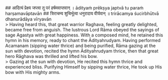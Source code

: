 <section>
<section data-markdown>
## आदित्यं प्रेक्ष्य जप्त्वा तु परं हर्षमवाप्तवान् ।
ādityaṁ prēkṣya japtvā tu paraṁ harṣamavāptavān
## त्रिराचम्य शुचिर्भूत्वा धनुरादाय वीर्यवान् ॥
trirācamya śucirbhūtvā dhanurādāya vīryavān
</section>
<section data-markdown>
> Having heard this, that great warrior Raghava, feeling greatly delighted, became free from anguish. The lustrous Lord Rāma obeyed the sayings of sage Agastya with great happiness. With a composed mind, he retained this hymn in his memory, ready to chant the Ādityahrudyam. Having performed Acamanam (sipping water thrice) and being purified, Rāma gazing at the sun with devotion, recited the hymn Ādityahrudyam thrice, then that great hero Rāghava was thrilled and lifted his bow.
</section>
<section data-markdown>
> Gazing at the sun with devotion, He recited this hymn thrice and experienced bliss. Purifying Himself by sipping water thrice, He took up His bow with His mighty arms.
</section>
</section>
